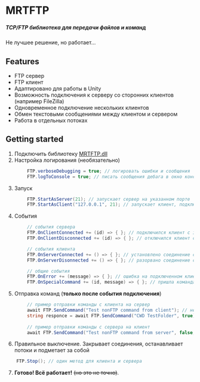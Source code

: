 # MRTFTP
##### TCP/FTP библиотека для передачи файлов и команд
Не лучшее решение, но работает...

## Features
- FTP сервер
- FTP клиент
- Адаптировано для работы в Unity
- Возможность подключения к серверу со сторонних клиентов (например FileZilla)
- Одновременное подключение нескольких клиентов
- Обмен текстовыми сообщениями между клиентом и сервером
- Работа в отдельных потоках

## Getting started
1.  Подключить библиотеку [MRTFTP.dll](build/x86/MRTFTP_dll.dll)
2.  Настройка логирования (необязательно)
```csharp
        FTP.verboseDebugging = true; // логировать ошибки и сообщения
	    FTP.logToConsole = true; // писать сообщения дебага в окно консоли (только для ConsoleApplication)
```
3.  Запуск 
```csharp
        FTP.StartAsServer(21); // запускает сервер на указанном порте
        FTP.StartAsClient("127.0.0.1", 21); // запускает клиент, подключается к указанному адресу и порту
```
4.  События
```csharp
        // события сервера
		FTP.OnClientConnected += (id) => { }; // подключился клиент с id (теперь можно отправлять ему команды)
		FTP.OnClientDisconnected += (id) => { }; // отключился клиент с id

		// события клиента
		FTP.OnServerConnected += () => { }; // установлено соединение с сервером (теперь можно отправлять ему команды и файлы)
		FTP.OnServerDisonnected += () => { }; // разорвано соединение с сервером

		// общие события
		FTP.OnError += (message) => { }; // ошибка на подключенном клиенте/сервере
		FTP.OnSpecialCommand += (id, message) => { }; // пришла команда с подключенного клиента/сервера. У сервера id = -1
```
5.  Отправка команд (**только после события подключения**)
```csharp
        // пример отправки команды с клиента на сервер
	    await FTP.SendCommand("Test nonFTP command from client"); // не будет интерпретироваться как FTP команда
	    string responce = await FTP.SendCommand("CWD TestFolder", true); // интерпретируется как FTP команда
	
	    // пример отправки команды с сервера на клиент
	    await FTP.SendCommand("Test nonFTP command from server", false, 0); // сервер может отправлять только не FTP команды
```
6. Правильное выключение. Закрывает соединения, останавливает потоки и подметает за собой
```csharp
    FTP.Stop(); // один метод для клиента и сервера
```
7.  **Готово! Всё работает!**   ~~(но это не точно)~~.
